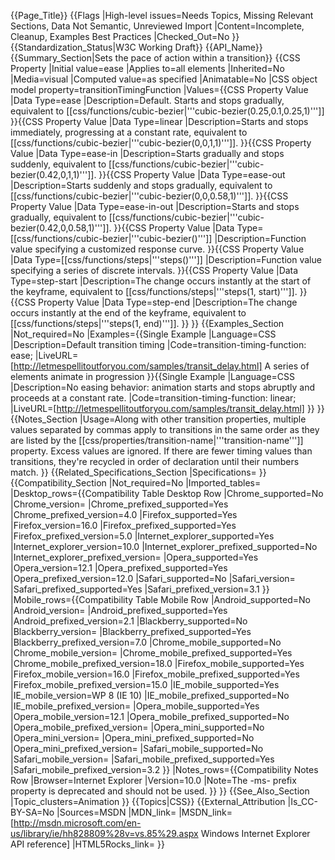 {{Page_Title}}
{{Flags
|High-level issues=Needs Topics, Missing Relevant Sections, Data Not Semantic, Unreviewed Import
|Content=Incomplete, Cleanup, Examples Best Practices
|Checked_Out=No
}}
{{Standardization_Status|W3C Working Draft}}
{{API_Name}}
{{Summary_Section|Sets the pace of action within a transition}}
{{CSS Property
|Initial value=ease
|Applies to=all elements
|Inherited=No
|Media=visual
|Computed value=as specified
|Animatable=No
|CSS object model property=transitionTimingFunction
|Values={{CSS Property Value
|Data Type=ease
|Description=Default. Starts and stops gradually, equivalent to [[css/functions/cubic-bezier|'''cubic-bezier(0.25,0.1,0.25,1)''']]
}}{{CSS Property Value
|Data Type=linear
|Description=Starts and stops immediately, progressing at a constant rate, equivalent to [[css/functions/cubic-bezier|'''cubic-bezier(0,0,1,1)''']].
}}{{CSS Property Value
|Data Type=ease-in
|Description=Starts gradually and stops suddenly, equivalent to [[css/functions/cubic-bezier|'''cubic-bezier(0.42,0,1,1)''']].
}}{{CSS Property Value
|Data Type=ease-out
|Description=Starts suddenly and stops gradually, equivalent to [[css/functions/cubic-bezier|'''cubic-bezier(0,0,0.58,1)''']].
}}{{CSS Property Value
|Data Type=ease-in-out
|Description=Starts and stops gradually, equivalent to [[css/functions/cubic-bezier|'''cubic-bezier(0.42,0,0.58,1)''']].
}}{{CSS Property Value
|Data Type=[[css/functions/cubic-bezier|'''cubic-bezier()''']]
|Description=Function value specifying a customized response curve.
}}{{CSS Property Value
|Data Type=[[css/functions/steps|'''steps()''']]
|Description=Function value specifying a series of discrete intervals.
}}{{CSS Property Value
|Data Type=step-start
|Description=The change occurs instantly at the start of the keyframe, equivalent to [[css/functions/steps|'''steps(1, start)''']].
}}{{CSS Property Value
|Data Type=step-end
|Description=The change occurs instantly at the end of the keyframe, equivalent to [[css/functions/steps|'''steps(1, end)''']].
}}
}}
{{Examples_Section
|Not_required=No
|Examples={{Single Example
|Language=CSS
|Description=Default transition timing
|Code=transition-timing-function: ease;
|LiveURL=[http://letmespellitoutforyou.com/samples/transit_delay.html] A series of elements animate in progression
}}{{Single Example
|Language=CSS
|Description=No easing behavior: animation starts and stops abruptly and proceeds at a constant rate.
|Code=transition-timing-function: linear;
|LiveURL=[http://letmespellitoutforyou.com/samples/transit_delay.html]
}}
}}
{{Notes_Section
|Usage=Along with other transition properties, multiple values
separated by commas apply to transitions in the same order as they are
listed by the [[css/properties/transition-name|'''transition-name''']]
property. Excess values are ignored. If there are fewer timing values
than transitions, they're recycled in order of declaration until their
numbers match.
}}
{{Related_Specifications_Section
|Specifications=
}}
{{Compatibility_Section
|Not_required=No
|Imported_tables=
|Desktop_rows={{Compatibility Table Desktop Row
|Chrome_supported=No
|Chrome_version=
|Chrome_prefixed_supported=Yes
|Chrome_prefixed_version=4.0
|Firefox_supported=Yes
|Firefox_version=16.0
|Firefox_prefixed_supported=Yes
|Firefox_prefixed_version=5.0
|Internet_explorer_supported=Yes
|Internet_explorer_version=10.0
|Internet_explorer_prefixed_supported=No
|Internet_explorer_prefixed_version=
|Opera_supported=Yes
|Opera_version=12.1
|Opera_prefixed_supported=Yes
|Opera_prefixed_version=12.0
|Safari_supported=No
|Safari_version=
|Safari_prefixed_supported=Yes
|Safari_prefixed_version=3.1
}}
|Mobile_rows={{Compatibility Table Mobile Row
|Android_supported=No
|Android_version=
|Android_prefixed_supported=Yes
|Android_prefixed_version=2.1
|Blackberry_supported=No
|Blackberry_version=
|Blackberry_prefixed_supported=Yes
|Blackberry_prefixed_version=7.0
|Chrome_mobile_supported=No
|Chrome_mobile_version=
|Chrome_mobile_prefixed_supported=Yes
|Chrome_mobile_prefixed_version=18.0
|Firefox_mobile_supported=Yes
|Firefox_mobile_version=16.0
|Firefox_mobile_prefixed_supported=Yes
|Firefox_mobile_prefixed_version=15.0
|IE_mobile_supported=Yes
|IE_mobile_version=WP 8 (IE 10)
|IE_mobile_prefixed_supported=No
|IE_mobile_prefixed_version=
|Opera_mobile_supported=Yes
|Opera_mobile_version=12.1
|Opera_mobile_prefixed_supported=No
|Opera_mobile_prefixed_version=
|Opera_mini_supported=No
|Opera_mini_version=
|Opera_mini_prefixed_supported=No
|Opera_mini_prefixed_version=
|Safari_mobile_supported=No
|Safari_mobile_version=
|Safari_mobile_prefixed_supported=Yes
|Safari_mobile_prefixed_version=3.2
}}
|Notes_rows={{Compatibility Notes Row
|Browser=Internet Explorer
|Version=10.0
|Note=The -ms- prefix property is deprecated and should not be used.
}}
}}
{{See_Also_Section
|Topic_clusters=Animation
}}
{{Topics|CSS}}
{{External_Attribution
|Is_CC-BY-SA=No
|Sources=MSDN
|MDN_link=
|MSDN_link=[http://msdn.microsoft.com/en-us/library/ie/hh828809%28v=vs.85%29.aspx Windows Internet Explorer API reference]
|HTML5Rocks_link=
}}